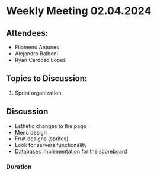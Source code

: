 # Weekly Meeting 02.04.2024

## Attendees:
- Filomeno Antunes
- Alejandro Balboni
- Ryan Cardoso Lopes

## Topics to Discussion:

1. Sprint organization.




## Discussion

- Esthetic changes to the page 
- Menu design
- Fruit designs (sprites)
- Look for servers functionality
- Databases implementation for the scoreboard



### Duration

